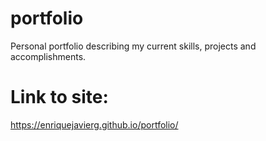 # portfolio
Personal portfolio describing my current skills, projects and accomplishments. 
# Link to site: 
https://enriquejavierg.github.io/portfolio/
